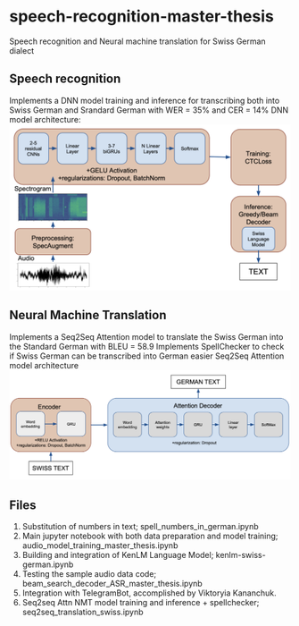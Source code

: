 # speech-recognition-master-thesis
Speech recognition and Neural machine translation for Swiss German dialect

## Speech recognition 
Implements a DNN model training and inference for transcribing both into Swiss German and Srandard German with WER = 35% and CER = 14%
DNN model architecture:
![My new deepspeech](new_deepspeech.png)

## Neural Machine Translation
Implements a Seq2Seq Attention model to translate the Swiss German into the Standard German with BLEU = 58.9
Implements SpellChecker to check if Swiss German can be transcribed into German easier
Seq2Seq Attention model architecture
![My Seq2Seq](seq2seq.png)

## Files
1. Substitution of numbers in text; spell_numbers_in_german.ipynb
3. Main jupyter notebook with both data preparation and model training; audio_model_training_master_thesis.ipynb
4. Building and integration of KenLM Language Model;  kenlm-swiss-german.ipynb
5. Testing the sample audio data code;  beam_search_decoder_ASR_master_thesis.ipynb
6. Integration with TelegramBot, accomplished by Viktoryia Kananchuk.
7. Seq2seq Attn NMT model training and inference + spellchecker; seq2seq_translation_swiss.ipynb
